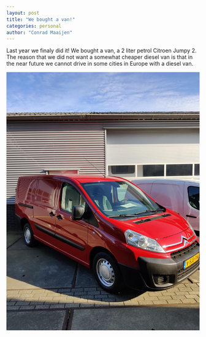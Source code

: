 ```yaml
---
layout: post
title: "We bought a van!"
categories: personal
author: "Conrad Maaijen"
---
```


Last year we finaly did it! We bought a van, a 2 liter petrol Citroen Jumpy 2. The reason that we did not want
a somewhat cheaper diesel van is that in the near future we cannot drive in some cities in Europe with a diesel van.

![In front of the car dealer](/assets/jumpy/bought-a-van.jpg)
